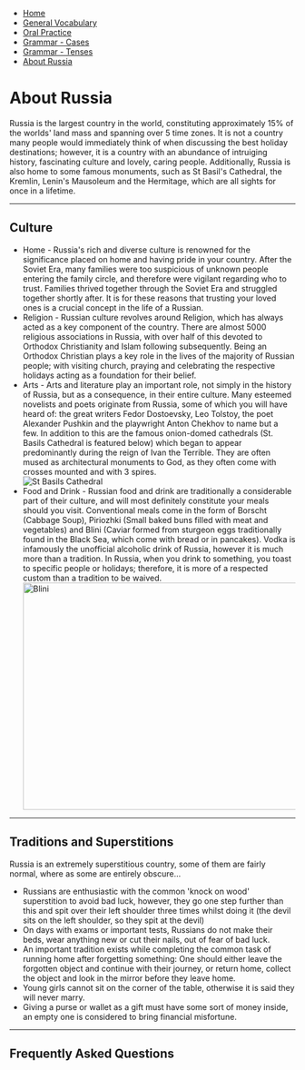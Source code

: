 <div id="google_translate_element"></div><script type="text/javascript">
function googleTranslateElementInit() {
  new google.translate.TranslateElement({pageLanguage: 'en', layout: google.translate.TranslateElement.InlineLayout.SIMPLE, multilanguagePage: true}, 'google_translate_element');
}
</script><script type="text/javascript" src="//translate.google.com/translate_a/element.js?cb=googleTranslateElementInit"></script>
<ul class="breadcrumb">
  <li><a href="https://doggo1.github.io/GIForJIF/index.html">Home</a></li>
  <li><a href="https://doggo1.github.io/GIForJIF/page2.html">General Vocabulary</a></li>
<li><a href="https://doggo1.github.io/GIForJIF/page3.html">Oral Practice</a></li>
<li><a href="https://doggo1.github.io/GIForJIF/page4.html">Grammar - Cases</a></li>
<li><a href="https://doggo1.github.io/GIForJIF/page5.html">Grammar - Tenses</a></li>
<li><a href="https://doggo1.github.io/GIForJIF/page6.html">About Russia</a></li>
</ul>
<h1> About Russia</h1>
<p>Russia is the largest country in the world, constituting approximately 15% of the worlds' land mass and spanning over 5 time zones. It is not a country many people would immediately think of when discussing the best holiday destinations; however, it is a country with an abundance of intruiging history, fascinating culture and lovely, caring people. Additionally, Russia is also home to some famous monuments, such as St Basil's Cathedral, the Kremlin, Lenin's Mausoleum and the Hermitage, which are all sights for once in a lifetime.</p>
<hr>
<h2> Culture</h2>
<ul>
  <li>Home - Russia's rich and diverse culture is renowned for the significance placed on home and having pride in your country. After the Soviet Era, many families were too suspicious of unknown people entering the family circle, and therefore were vigilant regarding who to trust. Families thrived together through the Soviet Era and struggled together shortly after. It is for these reasons that trusting your loved ones is a crucial concept in the life of a Russian.</li>
  <li>Religion - Russian culture revolves around Religion, which has always acted as a key component of the country. There are almost 5000 religious associations in Russia, with over half of this devoted to Orthodox Christianity and Islam following subsequently. Being an Orthodox Christian plays a key role in the lives of the majority of Russian people; with visiting church, praying and celebrating the respective holidays acting as a foundation for their belief.</li>
  <li> Arts - Arts and literature play an important role, not simply in the history of Russia, but as a consequence, in their entire culture. Many esteemed novelists and poets originate from Russia, some of which you will have heard of: the great writers Fedor Dostoevsky, Leo Tolstoy, the poet Alexander Pushkin and the playwright Anton Chekhov to name but a few. In addition to this are the famous onion-domed cathedrals (St. Basils Cathedral is featured below) which began to appear predominantly during the reign of Ivan the Terrible. They are often mused as architectural monuments to God, as they often come with crosses mounted and with 3 spires.</li>
  <img src="https://c2.staticflickr.com/4/3638/3334505382_3e17ca3061_z.jpg?zz=1" alt = "St Basils Cathedral">
  <li>Food and Drink - Russian food and drink are traditionally a considerable part of their culture, and will most definitely constitute your meals should you visit. Conventional meals come in the form of Borscht (Cabbage Soup), Piriozhki (Small baked buns filled with meat and vegetables) and Blini (Caviar formed from sturgeon eggs traditionally found in the Black Sea, which come with bread or in pancakes). Vodka is infamously the unofficial alcoholic drink of Russia, however it is much more than a tradition. In Russia, when you drink to something, you toast to specific people or holidays; therefore, it is more of a respected custom than a tradition to be waived.</li>
<img src="https://c1.staticflickr.com/3/2097/2259727779_aa219f0424_b.jpg" height = "400" width = "600" alt = "Blini">
</ul>
<hr>
<h2>Traditions and Superstitions</h2>
<p>Russia is an extremely superstitious country, some of them are fairly normal, where as some are entirely obscure...</p>
<ul>
  <li>Russians are enthusiastic with the common 'knock on wood' superstition to avoid bad luck, however, they go one step further than this and spit over their left shoulder three times whilst doing it (the devil sits on the left shoulder, so they spit at the devil)</li>
  <li>On days with exams or important tests, Russians do not make their beds, wear anything new or cut their nails, out of fear of bad luck.</li>
  <li>An important tradition exists while completing the common task of running home after forgetting something: One should either leave the forgotten object and continue with their journey, or return home, collect the object and look in the mirror before they leave home. </li>
  <li>Young girls cannot sit on the corner of the table, otherwise it is said they will never marry.</li>
  <li>Giving a purse or wallet as a gift must have some sort of money inside, an empty one is considered to bring financial misfortune.</li>
</ul>
<hr>
<h2>Frequently Asked Questions</h2>








